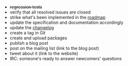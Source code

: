 - <del>regression tests</del>
- verify that all resolved issues are closed
- strike what's been implemented in the [roadmap](/roadmap)
- update the specification and documentation accordingly
- update the [changelog](https://github.com/axr/core/blob/develop/CHANGELOG.md)
- create a tag in Git
- create and upload packages
- publish a blog post
- post on the mailing list (link to the blog post)
- tweet about it (link to the website)
- IRC: someone's ready to answer newcomers' questions
